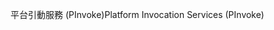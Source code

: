 <span data-ttu-id="2ddde-101">平台引動服務 (PInvoke)</span><span class="sxs-lookup"><span data-stu-id="2ddde-101">Platform Invocation Services (PInvoke)</span></span>